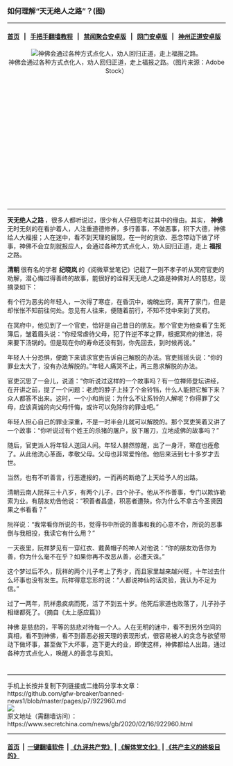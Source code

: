 ### 如何理解“天无绝人之路”？(图)
------------------------

#### [首页](https://github.com/gfw-breaker/banned-news1/blob/master/README.md) &nbsp;&nbsp;|&nbsp;&nbsp; [手把手翻墙教程](https://github.com/gfw-breaker/guides/wiki) &nbsp;&nbsp;|&nbsp;&nbsp; [禁闻聚合安卓版](https://github.com/gfw-breaker/bn-android) &nbsp;&nbsp;|&nbsp;&nbsp; [网门安卓版](https://github.com/oGate2/oGate) &nbsp;&nbsp;|&nbsp;&nbsp; [神州正道安卓版](https://github.com/SzzdOgate/update) 



<div class="article_right" style="fone-color:#000">
 <p style="text-align:center">
  <img alt="神佛会通过各种方式点化人，劝人回归正道，走上福报之路。" src="https://img3.secretchina.com/pic/2020/2-14/p2627102a773418390-ss.jpg"/>
  <br>
   神佛会通过各种方式点化人，劝人回归正道，走上福报之路。（图片来源：Adobe Stock）
   <span id="hideid" name="hideid" style="color:red;display:none;">
    <span href="https://www.secretchina.com">
    </span>
   </span>
  </br>
 </p>
 <div id="txt-mid1-t21-2017">
  <ins class="adsbygoogle" data-ad-client="ca-pub-1276641434651360" data-ad-slot="2451032099" style="display:inline-block;width:336px;height:280px">
  </ins>
  

---


  </div>
 </div>
 <p>
  <strong>
   <span href="https://www.secretchina.com/news/gb/tag/天无绝人之路" target="_blank">
    天无绝人之路
   </span>
  </strong>
  ，很多人都听说过，很少有人仔细思考过其中的缘由。其实，
  <strong>
   神佛
  </strong>
  无时无刻的在看护着人，人注重道德修养，多行善事，不做恶事，积下大德，神佛给人大福报；人在迷中，看不到天理的展现，在一时的贪欲、恶念带动下做了坏事，神佛不会立刻就报应人，会通过各种方式点化人，劝人回归正道，走上
  <strong>
   福报
  </strong>
  之路。
  <span id="hideid" name="hideid" style="color:red;display:none;">
   <span href="https://www.secretchina.com">
   </span>
  </span>
 </p>
 <p>
  <strong>
   <span href="https://www.secretchina.com/news/gb/tag/清朝" target="_blank">
    清朝
   </span>
  </strong>
  很有名的学者
  <strong>
   纪晓岚
  </strong>
  的《阅微草堂笔记》记载了一则不孝子听从冥府官吏的劝解，潜心悔过得善终的故事，能很好的诠释天无绝人之路是神佛对人的慈悲，现摘录如下：
 </p>
 <p>
  有个行为恶劣的年轻人，一次得了寒症，在昏沉中，魂魄出窍，离开了家门，但是却怅怅不知前往何处。忽见有人往来，便随着前行，不知不觉中来到了冥府。
 </p>
 <p>
  在冥府中，他见到了一个官吏，恰好是自己昔日的朋友。那个官吏为他查看了生死簿后，皱着眉头说：“你经常虐待父母，犯了忤逆不孝之罪，根据冥府的律法，将来要下汤锅的。但是现在你的寿命还没有到，你先回去，到时候再说。”
 </p>
 <p>
  年轻人十分恐惧，便跪下来请求官吏告诉自己解脱的办法。官吏摇摇头说：“你的罪业太大了，没有办法解脱的。”年轻人痛哭不止，再三恳求解脱的办法。
 </p>
 <p>
  官吏沉思了一会儿，说道：“你听说过这样的一个故事吗？有一位禅师登坛讲经，在开讲之前，提了一个问题：老虎的脖子上挂了个金铃铛，什么人能把它解下来？众人都答不出来。这时，一个小和尚说：为什么不让系铃的人解呢？你得罪了父母，应该真诚的向父母忏悔，或许可以免除你的罪业吧。”
 </p>
 <p>
  年轻人担心自己的罪业深重，不是一时半会儿就可以解脱的。那个冥吏笑着又讲了一个故事：“你听说过有个姓王的杀猪的屠户，放下屠刀，立地成佛的故事吗？”
 </p>
 <p>
  随后，官吏派人将年轻人送回人间。年轻人赫然惊醒，出了一身汗，寒症也痊愈了。从此他洗心革面，孝敬父母。父母也非常爱怜他。他后来活到七十多岁才去世。
 </p>
 <p>
  当然，也有不听善言，行恶遭报的，一而再的断绝了上天给予人的出路。
 </p>
 <p>
  清朝云南人阮祥三十八岁，有两个儿子，四个孙子。他从不作善事，专门以欺诈勒索为业。有朋友劝告他说：“积善者昌盛，积恶者遭殃。你为什么不拿古今圣贤因果之书看看？”
 </p>
 <p>
  阮祥说：“我常看你所说的书，觉得书中所说的善事和我的心意不合，所说的恶事倒与我相投，我读它有什么用？”
 </p>
 <p>
  一天夜里，阮祥梦见有一穿红衣、戴黄帽子的神人对他说：“你的朋友劝告你为善，你为什么毫不在乎？如果你再不改恶从善，必遭天诛。”
 </p>
 <p>
  这个梦过后不久，阮祥的两个儿子考上了秀才，而且家里越来越兴旺，十年过去什么坏事也没有发生。阮祥得意忘形的说：“人都说神仙的话灵验，我认为不足为信。”
 </p>
 <p>
  过了一两年，阮祥患疯病而死，活了不到五十岁。他死后家道也败落了，儿子孙子相继都死了。（摘自《太上感应篇》）
 </p>
 <p>
  <span href="https://www.secretchina.com/news/gb/tag/神佛" target="_blank">
   神佛
  </span>
  是慈悲的，平等的慈悲对待每一个人。人在无明的迷中，看不到另外空间的真相，看不到神佛，看不到善恶必报天理的表现形式，很容易被人的贪念与欲望带动下做坏事，甚至做下大坏事，造下更大的业，即使这样，神佛都给人出路，通过各种方式点化人，唤醒人的善念与良知。
  <center>
   <div>
    <div id="txt-mid2-t22-2017" style="display: block;  max-height: 351px;  overflow: hidden;">
     <div id="SC-21xxx">
     </div>
     <ins class="adsbygoogle" data-ad-client="ca-pub-1276641434651360" data-ad-format="auto" data-ad-slot="4301710469" data-full-width-responsive="true" style="display:block">
     </ins>
    </div>
   </div>
  </center>
  <div style="padding-top:12px;">
  </div>
 </p>
</div>

<hr/>
手机上长按并复制下列链接或二维码分享本文章：<br/>
https://github.com/gfw-breaker/banned-news1/blob/master/pages/p7/922960.md <br/>
<a href='https://github.com/gfw-breaker/banned-news1/blob/master/pages/p7/922960.md'><img src='https://github.com/gfw-breaker/banned-news1/blob/master/pages/p7/922960.md.png'/></a> <br/>
原文地址（需翻墙访问）：https://www.secretchina.com/news/gb/2020/02/16/922960.html


------------------------
#### [首页](https://github.com/gfw-breaker/banned-news1/blob/master/README.md) &nbsp;|&nbsp; [一键翻墙软件](https://github.com/gfw-breaker/nogfw/blob/master/README.md) &nbsp;| [《九评共产党》](https://github.com/gfw-breaker/9ping.md/blob/master/README.md#九评之一评共产党是什么) | [《解体党文化》](https://github.com/gfw-breaker/jtdwh.md/blob/master/README.md) | [《共产主义的终极目的》](https://github.com/gfw-breaker/gczydzjmd.md/blob/master/README.md)


<img src='http://gfw-breaker.win/banned-news/pages/p7/922960.md' width='0px' height='0px'/>